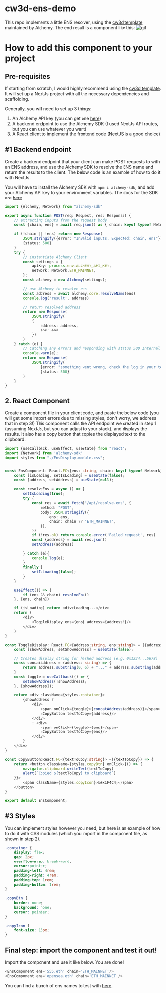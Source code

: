 # cw3d-ens-demo
This repo implements a little ENS resolver, using the [cw3d template](https://createweb3dapp.alchemy.com) maintained by Alchemy. The end result is a component like this:
![gif](https://media.giphy.com/media/v1.Y2lkPTc5MGI3NjExdTdzN2NsNjJ5NXYza3FyM2tjbG5mMDk0cnB3ZDA0eGxxbjRydzd4ciZlcD12MV9pbnRlcm5hbF9naWZfYnlfaWQmY3Q9Zw/yOZ67ne2mxdmhOMUtH/giphy.gif)

# How to add this component to your project
## Pre-requisites
If starting from scratch, I would highly recommend using the [cw3d template](https://createweb3dapp.alchemy.com). It will set up a NextJs project with all the necessary dependencies and scaffolding.

Generally, you will need to set up 3 things:
1. An Alchemy API key (you can get one [here](https://alchemy.com/?r=affiliate:elenamik:2021-08-03:web3d-ens-demo))
2. A backend endpoint to use the Alchemy SDK (I used NextJs API routes, but you can use whatever you want)
3. A React client to implement the frontend code (NextJS is a good choice)

## #1 Backend endpoint
Create a backend endpoint that your client can make POST requests to with an ENS address, and use the Alchemy SDK to resolve the ENS name and return the results to the client.
The below code is an example of how to do it with NextJs. 

You will have to install the Alchemy SDK with `npm i alchemy-sdk`, and add your Alchemy API key to your environment variables. The docs for the SDK are [here](https://docs.alchemy.com/docs/how-to-resolve-ewallet-given-ens).
```typescript
import {Alchemy, Network} from "alchemy-sdk"

export async function POST(req: Request, res: Response) {
    // extracting inputs from the request body
    const {chain, ens} = await req.json() as { chain: keyof typeof Network; ens: string };

    if (!chain || !ens) return new Response(
        JSON.stringify({error: "Invalid inputs. Expected: chain, ens"}),
        {status: 500}
    )
    try {
        // instantiate Alchemy Client
        const settings = {
            apiKey: process.env.ALCHEMY_API_KEY,
            network: Network.ETH_MAINNET,
        };
        const alchemy = new Alchemy(settings);

        // use Alchemy to resolve ens
        const address = await alchemy.core.resolveName(ens)
        console.log('result', address)

        // return resolved address
        return new Response(
            JSON.stringify(
            {
                address: address,
                ens: ens
            })
        )
    } catch (e) {
        // Catching any errors and responding with status 500 Internal Server Error and a message
        console.warn(e);
        return new Response(
            JSON.stringify(
                {error: "something went wrong, check the log in your terminal",}),
                {status: 500}
        )
    }
}
```

## 2. React Component
Create a component file in your client code, and paste the below code (you will get some import errors due to missing styles, don't worry, we address that in step 3!)
This component calls the API endpoint we created in step 1 (assuming NextJs, but you can adjust to your stack), and displays the results. It also has a copy button that copies the displayed text to the clipboard.

```typescript
import {useCallback, useEffect, useState} from "react";
import {Network} from 'alchemy-sdk'
import styles from "./EnsDisplay.module.css";


const EnsComponent: React.FC<{ens: string, chain: keyof typeof Network}> =({ens, chain}) => {
    const [isLoading, setIsLoading] = useState(false);
    const [address, setAddress] = useState(null);

    const resolveEns = async () => {
        setIsLoading(true);
        try {
            const res = await fetch("/api/resolve-ens", {
                method: "POST",
                body: JSON.stringify({
                    ens: ens,
                    chain: chain ?? "ETH_MAINNET",
                }),
            })
            if (!res.ok) return console.error('Failed request', res)
            const {address} = await res.json()
            setAddress(address)

        } catch (e){
            console.log(e);
        }
        finally {
            setIsLoading(false);
        }
    }

    useEffect(() => {
        if (ens && chain) resolveEns()
    }, [ens, chain])

    if (isLoading) return <div>Loading...</div>
    return (
        <div>
            <ToggleDisplay ens={ens} address={address!}/>
        </div>
    )
}

const ToggleDisplay: React.FC<{address:string, ens:string}> = ({address, ens}) => {
    const [showAddress, setShowAddress] = useState(false);

    // Creates display string for hashed address (e.g. 0x1234...5678)
    const concatAddress = (address: string) => {
        return address.substring(0, 6) + "..." + address.substring(address.length - 4, address.length)
    }
    const toggle = useCallback(() => {
        setShowAddress(!showAddress);
    }, [showAddress]);

    return <div className={styles.container}>
        {showAddress ?
            <div>
                <span onClick={toggle}>{concatAddress(address)}</span>
                <CopyButton textToCopy={address}/>
            </div>
            : <div>
                <span onClick={toggle}>{ens}</span>
                <CopyButton textToCopy={ens}/>
            </div>
        }
    </div>
}

const CopyButton:React.FC<{textToCopy:string}> =({textToCopy}) => {
    return <button className={styles.copyBtn} onClick={() => {
        navigator.clipboard.writeText(textToCopy)
        alert(`Copied ${textToCopy} to clipboard`)
    }}>
        <span className={styles.copyIcon}>&#x1F4C4;</span>
    </button>
}

export default EnsComponent;
```

## #3 Styles
You can implement styles however you need, but here is an example of how to do it with CSS modules (which you import in the component file, as shown in step 2).
```css
.container {
    display: flex;
    gap: 2px;
    overflow-wrap: break-word;
    cursor:pointer;
    padding-left: 4rem;
    padding-right: 4rem;
    padding-top: 1rem;
    padding-bottom: 1rem;
}

.copyBtn {
    border: none;
    background: none;
    cursor: pointer;
}

.copyIcon {
    font-size: 16px;
}

```

## Final step: import the component and test it out!
Import the component and use it like below. You are done!
```typescript
<EnsComponent ens='555.eth' chain='ETH_MAINNET'/>
<EnsComponent ens='opensea.eth' chain='ETH_MAINNET'/>
```
You can find a bunch of ens names to test with [here](https://opensea.io/collection/ens).

